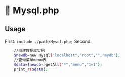 # 🎩 Mysql.php
## Usage
First:
`include ./path/Mysql.php;`
Second:
```bash
	//创建数据库实例
	$newdb=new Mysql("localhost","root","","mydb");
	//查询菜单menu表
	$data=$newdb->getAll("*","menu","1=1");
	print_r($data);
```
